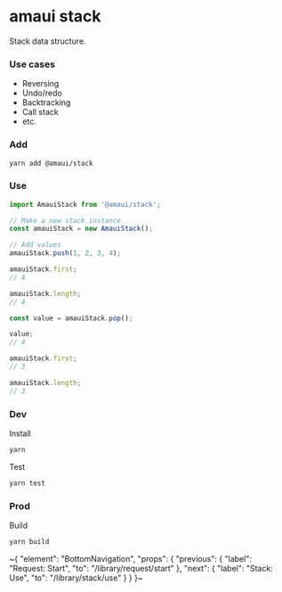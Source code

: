 
# amaui stack

Stack data structure.

### Use cases
- Reversing
- Undo/redo
- Backtracking
- Call stack
- etc.

### Add

```sh
yarn add @amaui/stack
```

### Use

```ts
import AmauiStack from '@amaui/stack';

// Make a new stack instance
const amauiStack = new AmauiStack();

// Add values
amauiStack.push(1, 2, 3, 4);

amauiStack.first;
// 4

amauiStack.length;
// 4

const value = amauiStack.pop();

value;
// 4

amauiStack.first;
// 3

amauiStack.length;
// 3
```

### Dev

Install

```sh
yarn
```

Test

```sh
yarn test
```

### Prod

Build

```sh
yarn build
```

~{
  "element": "BottomNavigation",
  "props": {
    "previous": {
      "label": "Request: Start",
      "to": "/library/request/start"
    },
    "next": {
      "label": "Stack: Use",
      "to": "/library/stack/use"
    }
  }
}~
